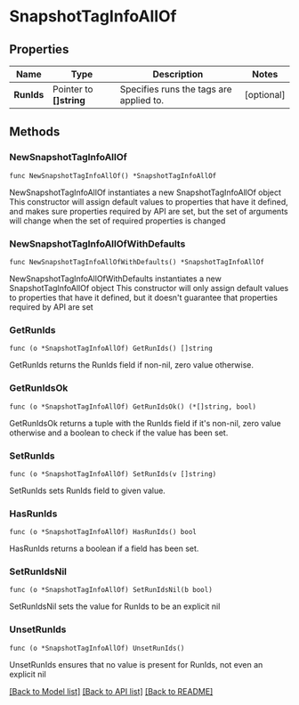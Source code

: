 # SnapshotTagInfoAllOf

## Properties

Name | Type | Description | Notes
------------ | ------------- | ------------- | -------------
**RunIds** | Pointer to **[]string** | Specifies runs the tags are applied to. | [optional] 

## Methods

### NewSnapshotTagInfoAllOf

`func NewSnapshotTagInfoAllOf() *SnapshotTagInfoAllOf`

NewSnapshotTagInfoAllOf instantiates a new SnapshotTagInfoAllOf object
This constructor will assign default values to properties that have it defined,
and makes sure properties required by API are set, but the set of arguments
will change when the set of required properties is changed

### NewSnapshotTagInfoAllOfWithDefaults

`func NewSnapshotTagInfoAllOfWithDefaults() *SnapshotTagInfoAllOf`

NewSnapshotTagInfoAllOfWithDefaults instantiates a new SnapshotTagInfoAllOf object
This constructor will only assign default values to properties that have it defined,
but it doesn't guarantee that properties required by API are set

### GetRunIds

`func (o *SnapshotTagInfoAllOf) GetRunIds() []string`

GetRunIds returns the RunIds field if non-nil, zero value otherwise.

### GetRunIdsOk

`func (o *SnapshotTagInfoAllOf) GetRunIdsOk() (*[]string, bool)`

GetRunIdsOk returns a tuple with the RunIds field if it's non-nil, zero value otherwise
and a boolean to check if the value has been set.

### SetRunIds

`func (o *SnapshotTagInfoAllOf) SetRunIds(v []string)`

SetRunIds sets RunIds field to given value.

### HasRunIds

`func (o *SnapshotTagInfoAllOf) HasRunIds() bool`

HasRunIds returns a boolean if a field has been set.

### SetRunIdsNil

`func (o *SnapshotTagInfoAllOf) SetRunIdsNil(b bool)`

 SetRunIdsNil sets the value for RunIds to be an explicit nil

### UnsetRunIds
`func (o *SnapshotTagInfoAllOf) UnsetRunIds()`

UnsetRunIds ensures that no value is present for RunIds, not even an explicit nil

[[Back to Model list]](../README.md#documentation-for-models) [[Back to API list]](../README.md#documentation-for-api-endpoints) [[Back to README]](../README.md)



